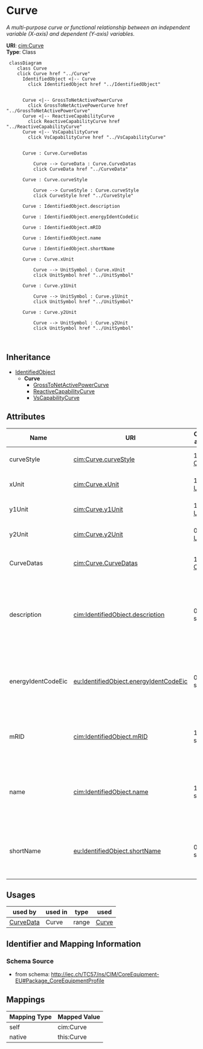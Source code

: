 # Curve


_A multi-purpose curve or functional relationship between an independent variable (X-axis) and dependent (Y-axis) variables._





**URI**: [cim:Curve](http://iec.ch/TC57/CIM100#Curve)<br />
**Type**: Class




```mermaid
 classDiagram
    class Curve
    click Curve href "../Curve"
      IdentifiedObject <|-- Curve
        click IdentifiedObject href "../IdentifiedObject"
      

      Curve <|-- GrossToNetActivePowerCurve
        click GrossToNetActivePowerCurve href "../GrossToNetActivePowerCurve"
      Curve <|-- ReactiveCapabilityCurve
        click ReactiveCapabilityCurve href "../ReactiveCapabilityCurve"
      Curve <|-- VsCapabilityCurve
        click VsCapabilityCurve href "../VsCapabilityCurve"
      
      
      Curve : Curve.CurveDatas
        
          Curve --> CurveData : Curve.CurveDatas
          click CurveData href "../CurveData"
        
      Curve : Curve.curveStyle
        
          Curve --> CurveStyle : Curve.curveStyle
          click CurveStyle href "../CurveStyle"
        
      Curve : IdentifiedObject.description
        
      Curve : IdentifiedObject.energyIdentCodeEic
        
      Curve : IdentifiedObject.mRID
        
      Curve : IdentifiedObject.name
        
      Curve : IdentifiedObject.shortName
        
      Curve : Curve.xUnit
        
          Curve --> UnitSymbol : Curve.xUnit
          click UnitSymbol href "../UnitSymbol"
        
      Curve : Curve.y1Unit
        
          Curve --> UnitSymbol : Curve.y1Unit
          click UnitSymbol href "../UnitSymbol"
        
      Curve : Curve.y2Unit
        
          Curve --> UnitSymbol : Curve.y2Unit
          click UnitSymbol href "../UnitSymbol"
        
      
```





## Inheritance
* [IdentifiedObject](IdentifiedObject.md)
    * **Curve**
        * [GrossToNetActivePowerCurve](GrossToNetActivePowerCurve.md)
        * [ReactiveCapabilityCurve](ReactiveCapabilityCurve.md)
        * [VsCapabilityCurve](VsCapabilityCurve.md)



## Attributes


| Name | URI | Cardinality and Range | Description | Inheritance |
| ---  | --- | --- | --- | --- |
| curveStyle | [cim:Curve.curveStyle](http://iec.ch/TC57/CIM100#Curve.curveStyle) | 1 <br />  [CurveStyle](CurveStyle.md)  | The style or shape of the curve | direct |
| xUnit | [cim:Curve.xUnit](http://iec.ch/TC57/CIM100#Curve.xUnit) | 1 <br />  [UnitSymbol](UnitSymbol.md)  | The X-axis units of measure | direct |
| y1Unit | [cim:Curve.y1Unit](http://iec.ch/TC57/CIM100#Curve.y1Unit) | 1 <br />  [UnitSymbol](UnitSymbol.md)  | The Y1-axis units of measure | direct |
| y2Unit | [cim:Curve.y2Unit](http://iec.ch/TC57/CIM100#Curve.y2Unit) | 0..1 <br />  [UnitSymbol](UnitSymbol.md)  | The Y2-axis units of measure | direct |
| CurveDatas | [cim:Curve.CurveDatas](http://iec.ch/TC57/CIM100#Curve.CurveDatas) | 1..* <br />  [CurveData](CurveData.md)  | The point data values that define this curve | direct |
| description | [cim:IdentifiedObject.description](http://iec.ch/TC57/CIM100#IdentifiedObject.description) | 0..1 <br />  string  | The description is a free human readable text describing or naming the object | [IdentifiedObject](IdentifiedObject.md) |
| energyIdentCodeEic | [eu:IdentifiedObject.energyIdentCodeEic](http://iec.ch/TC57/CIM100-European#IdentifiedObject.energyIdentCodeEic) | 0..1 <br />  string  | The attribute is used for an exchange of the EIC code (Energy identification ... | [IdentifiedObject](IdentifiedObject.md) |
| mRID | [cim:IdentifiedObject.mRID](http://iec.ch/TC57/CIM100#IdentifiedObject.mRID) | 1 <br />  string  | Master resource identifier issued by a model authority | [IdentifiedObject](IdentifiedObject.md) |
| name | [cim:IdentifiedObject.name](http://iec.ch/TC57/CIM100#IdentifiedObject.name) | 1 <br />  string  | The name is any free human readable and possibly non unique text naming the o... | [IdentifiedObject](IdentifiedObject.md) |
| shortName | [eu:IdentifiedObject.shortName](http://iec.ch/TC57/CIM100-European#IdentifiedObject.shortName) | 0..1 <br />  string  | The attribute is used for an exchange of a human readable short name with len... | [IdentifiedObject](IdentifiedObject.md) |





## Usages

| used by | used in | type | used |
| ---  | --- | --- | --- |
| [CurveData](CurveData.md) | Curve | range | [Curve](Curve.md) |






## Identifier and Mapping Information







### Schema Source


* from schema: http://iec.ch/TC57/ns/CIM/CoreEquipment-EU#Package_CoreEquipmentProfile





## Mappings

| Mapping Type | Mapped Value |
| ---  | ---  |
| self | cim:Curve |
| native | this:Curve |




